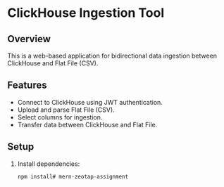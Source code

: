 # ClickHouse Ingestion Tool

## Overview
This is a web-based application for bidirectional data ingestion between ClickHouse and Flat File (CSV).

## Features
- Connect to ClickHouse using JWT authentication.
- Upload and parse Flat File (CSV).
- Select columns for ingestion.
- Transfer data between ClickHouse and Flat File.

## Setup
1. Install dependencies:
   ```bash
   npm install# mern-zeotap-assignment
